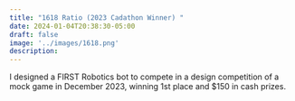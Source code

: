 ```yaml
---
title: "1618 Ratio (2023 Cadathon Winner) "
date: 2024-01-04T20:38:30-05:00
draft: false
image: '../images/1618.png'
description:
---
```

I designed a FIRST Robotics bot to compete in a design competition of a mock game in December 2023, winning 1st place and $150 in cash prizes. 

